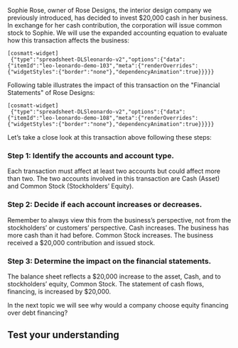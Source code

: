 Sophie Rose, owner of Rose Designs, the interior design company we previously introduced, has decided to invest $20,000 cash in her business. In exchange for her cash contribution, the corporation will issue common stock to Sophie. We will use the expanded accounting equation to evaluate how this transaction affects the business:

```
[cosmatt-widget]
 {"type":"spreadsheet-DLSleonardo-v2","options":{"data":{"itemId":"leo-leonardo-demo-103","meta":{"renderOverrides":{"widgetStyles":{"border":"none"},"dependencyAnimation":true}}}}} 
```

Following table illustrates the impact of this transaction on the "Financial Statements" of Rose Designs:

```
[cosmatt-widget]
 {"type":"spreadsheet-DLSleonardo-v2","options":{"data":{"itemId":"leo-leonardo-demo-108","meta":{"renderOverrides":{"widgetStyles":{"border":"none"},"dependencyAnimation":true}}}}} 
```

Let’s take a close look at this transaction above following these steps:

### Step 1: Identify the accounts and account type. 

Each transaction must affect at least two accounts but could affect more than two. The two accounts involved in this transaction are Cash (Asset) and Common Stock (Stockholders’ Equity).

### Step 2: Decide if each account increases or decreases.

Remember to always view this from the business’s perspective, not from the stockholders’ or customers’ perspective. Cash increases. The business has more cash than it had before. Common Stock increases. The business received a $20,000 contribution and issued stock.

### Step 3: Determine the impact on the financial statements. 

The balance sheet reflects a $20,000 increase to the asset, Cash, and to stockholders’ equity, Common Stock. The statement of cash flows, financing, is increased by $20,000.

In the next topic we will see why would a company choose equity financing over debt financing?

## Test your understanding
